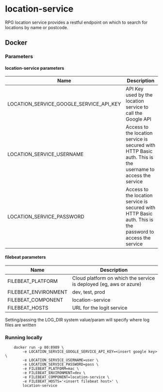 # location-service

RPG location service provides a restful endpoint on which to search for locations by name or postcode.

## Docker

### Parameters

#### location-service parameters

| Name                                    | Description           |
| -------------                           | -------------         |
| LOCATION_SERVICE_GOOGLE_SERVICE_API_KEY | API Key used by the location service to call the Google API |
| LOCATION_SERVICE_USERNAME               | Access to the location service is secured with HTTP Basic auth.  This is the username to access the service             |
| LOCATION_SERVICE_PASSWORD               | Access to the location service is secured with HTTP Basic auth.  This is the password to access the service   |

#### filebeat parameters

| Name                      | Description           |
| -------------             | -------------         |
| FILEBEAT_PLATFORM         | Cloud platform on which the service is deployed (eg, aws or azure) |
| FILEBEAT_ENVIRONMENT      | dev, test, prod|
| FILEBEAT_COMPONENT        | location-service   |
| FILEBEAT_HOSTS            | URL for the logit service   |

Setting/passing the LOG_DIR system value/param will specify where log files are written


### Running locally

```
    docker run -p 80:8989 \
        -e LOCATION_SERVICE_GOOGLE_SERVICE_API_KEY=<insert google key> \
        -e LOCATION_SERVICE_USERNAME=user \
        -e LOCATION_SERVICE_PASSWORD=pass \
        -e FILEBEAT_PLATFORM=mac \
        -e FILEBEAT_ENVIRONMENT=dev \
        -e FILEBEAT_COMPONENT=location-service \
        -e FILEBEAT_HOSTS='<insert filebeat host>' \
        location-service
```
